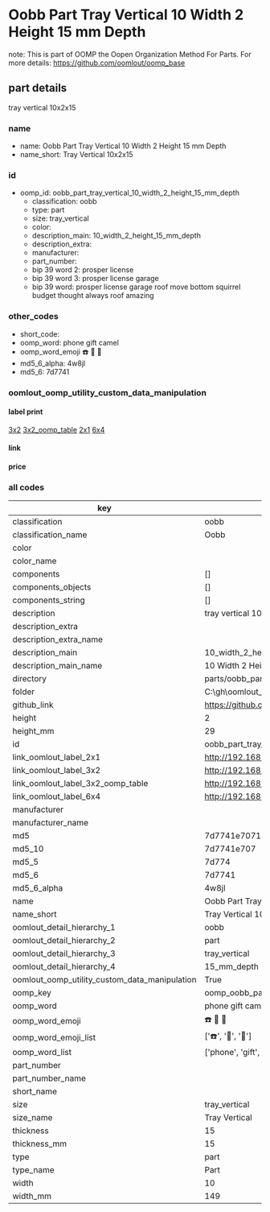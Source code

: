 # Oobb Part Tray Vertical 10 Width 2 Height 15 mm Depth  

note: This is part of OOMP the Oopen Organization Method For Parts. For more details: https://github.com/oomlout/oomp_base

##  part details
  



tray vertical 10x2x15



### name
* name: Oobb Part Tray Vertical 10 Width 2 Height 15 mm Depth
* name_short: Tray Vertical 10x2x15 
### id
* oomp_id: oobb_part_tray_vertical_10_width_2_height_15_mm_depth
  * classification: oobb
  * type: part
  * size: tray_vertical
  * color: 
  * description_main: 10_width_2_height_15_mm_depth
  * description_extra: 
  * manufacturer: 
  * part_number: 
  * bip 39 word 2: prosper license
  * bip 39 word 3: prosper license garage
  * bip 39 word: prosper license garage roof move bottom squirrel budget thought always roof amazing

### other_codes
* short_code: 
* oomp_word: phone gift camel
* oomp_word_emoji :phone: :gift: :camel:
* md5_6_alpha: 4w8jl
* md5_6: 7d7741






### oomlout_oomp_utility_custom_data_manipulation
#### label print
[3x2](http://192.168.1.245:1112/?label=oomp%204w8jl)
[3x2_oomp_table](http://192.168.1.108:1112/?label=oomp%204w8jl)
[2x1](http://192.168.1.242:1112/?label=oomp%204w8jl)
[6x4](http://192.168.1.55:1112/?label=oomp%204w8jl)    

#### link

                              

#### price







### all codes 
| key | value |  
| --- | --- |  
| classification | oobb |  
| classification_name | Oobb |  
| color |  |  
| color_name |  |  
| components | [] |  
| components_objects | [] |  
| components_string | [] |  
| description | tray vertical 10x2x15 |  
| description_extra |  |  
| description_extra_name |  |  
| description_main | 10_width_2_height_15_mm_depth |  
| description_main_name | 10 Width 2 Height 15 mm Depth |  
| directory | parts/oobb_part_tray_vertical_10_width_2_height_15_mm_depth |  
| folder | C:\gh\oomlout_oobb_version_4_generated_parts\parts\oobb_part_tray_vertical_10_width_2_height_15_mm_depth |  
| github_link | https://github.com/oomlout/oomlout_oomp_part_src/tree/main/parts/oobb_part_tray_vertical_10_width_2_height_15_mm_depth |  
| height | 2 |  
| height_mm | 29 |  
| id | oobb_part_tray_vertical_10_width_2_height_15_mm_depth |  
| link_oomlout_label_2x1 | http://192.168.1.242:1112/?label=oomp%204w8jl |  
| link_oomlout_label_3x2 | http://192.168.1.245:1112/?label=oomp%204w8jl |  
| link_oomlout_label_3x2_oomp_table | http://192.168.1.108:1112/?label=oomp%204w8jl |  
| link_oomlout_label_6x4 | http://192.168.1.55:1112/?label=oomp%204w8jl |  
| manufacturer |  |  
| manufacturer_name |  |  
| md5 | 7d7741e7071d9a7469486bbabee04d64 |  
| md5_10 | 7d7741e707 |  
| md5_5 | 7d774 |  
| md5_6 | 7d7741 |  
| md5_6_alpha | 4w8jl |  
| name | Oobb Part Tray Vertical 10 Width 2 Height 15 mm Depth |  
| name_short | Tray Vertical 10x2x15  |  
| oomlout_detail_hierarchy_1 | oobb |  
| oomlout_detail_hierarchy_2 | part |  
| oomlout_detail_hierarchy_3 | tray_vertical |  
| oomlout_detail_hierarchy_4 | 15_mm_depth |  
| oomlout_oomp_utility_custom_data_manipulation | True |  
| oomp_key | oomp_oobb_part_tray_vertical_10_width_2_height_15_mm_depth |  
| oomp_word | phone gift camel |  
| oomp_word_emoji | :phone: :gift: :camel: |  
| oomp_word_emoji_list | [':phone:', ':gift:', ':camel:'] |  
| oomp_word_list | ['phone', 'gift', 'camel'] |  
| part_number |  |  
| part_number_name |  |  
| short_name |  |  
| size | tray_vertical |  
| size_name | Tray Vertical |  
| thickness | 15 |  
| thickness_mm | 15 |  
| type | part |  
| type_name | Part |  
| width | 10 |  
| width_mm | 149 |  
